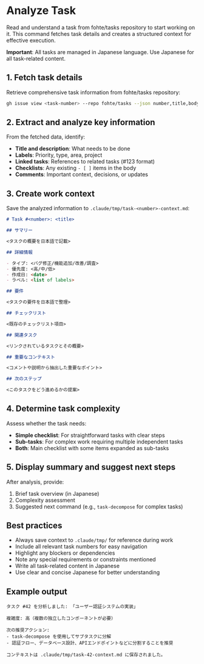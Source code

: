 # Analyze Task

Read and understand a task from fohte/tasks repository to start working on it. This command fetches task details and creates a structured context for effective execution.

**Important**: All tasks are managed in Japanese language. Use Japanese for all task-related content.

## 1. Fetch task details

Retrieve comprehensive task information from fohte/tasks repository:

```bash
gh issue view <task-number> --repo fohte/tasks --json number,title,body,labels,assignees,state,comments,createdAt,updatedAt
```

## 2. Extract and analyze key information

From the fetched data, identify:
- **Title and description**: What needs to be done
- **Labels**: Priority, type, area, project
- **Linked tasks**: References to related tasks (#123 format)
- **Checklists**: Any existing `- [ ]` items in the body
- **Comments**: Important context, decisions, or updates

## 3. Create work context

Save the analyzed information to `.claude/tmp/task-<number>-context.md`:

```markdown
# Task #<number>: <title>

## サマリー

<タスクの概要を日本語で記載>

## 詳細情報

- タイプ: <バグ修正/機能追加/改善/調査>
- 優先度: <高/中/低>
- 作成日: <date>
- ラベル: <list of labels>

## 要件

<タスクの要件を日本語で整理>

## チェックリスト

<既存のチェックリスト項目>

## 関連タスク

<リンクされているタスクとその概要>

## 重要なコンテキスト

<コメントや説明から抽出した重要なポイント>

## 次のステップ

<このタスクをどう進めるかの提案>
```

## 4. Determine task complexity

Assess whether the task needs:
- **Simple checklist**: For straightforward tasks with clear steps
- **Sub-tasks**: For complex work requiring multiple independent tasks
- **Both**: Main checklist with some items expanded as sub-tasks

## 5. Display summary and suggest next steps

After analysis, provide:
1. Brief task overview (in Japanese)
2. Complexity assessment
3. Suggested next command (e.g., `task-decompose` for complex tasks)

## Best practices

- Always save context to `.claude/tmp/` for reference during work
- Include all relevant task numbers for easy navigation
- Highlight any blockers or dependencies
- Note any special requirements or constraints mentioned
- Write all task-related content in Japanese
- Use clear and concise Japanese for better understanding

## Example output

```
タスク #42 を分析しました: 「ユーザー認証システムの実装」

複雑度: 高（複数の独立したコンポーネントが必要）

次の推奨アクション:
- task-decompose を使用してサブタスクに分解
- 認証フロー、データベース設計、APIエンドポイントなどに分割することを推奨

コンテキストは .claude/tmp/task-42-context.md に保存されました。
```

